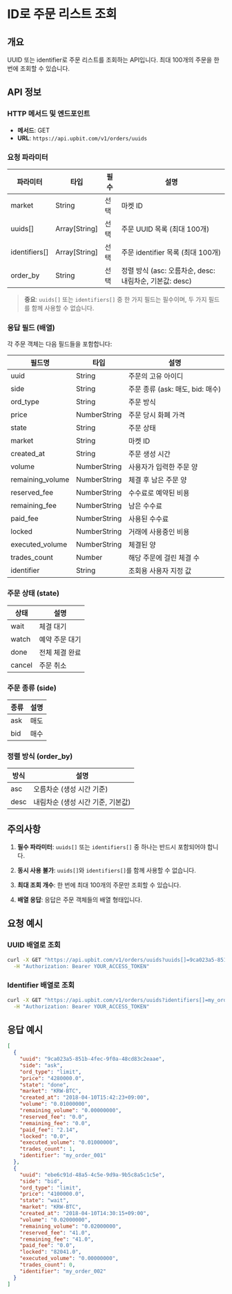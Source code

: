 # ID로 주문 리스트 조회

## 개요
UUID 또는 identifier로 주문 리스트를 조회하는 API입니다. 최대 100개의 주문을 한 번에 조회할 수 있습니다.

## API 정보

### HTTP 메서드 및 엔드포인트
- **메서드**: GET
- **URL**: `https://api.upbit.com/v1/orders/uuids`

### 요청 파라미터

| 파라미터 | 타입 | 필수 | 설명 |
|---------|------|------|------|
| market | String | 선택 | 마켓 ID |
| uuids[] | Array[String] | 선택 | 주문 UUID 목록 (최대 100개) |
| identifiers[] | Array[String] | 선택 | 주문 identifier 목록 (최대 100개) |
| order_by | String | 선택 | 정렬 방식 (asc: 오름차순, desc: 내림차순, 기본값: desc) |

> **중요**: `uuids[]` 또는 `identifiers[]` 중 한 가지 필드는 필수이며, 두 가지 필드를 함께 사용할 수 없습니다.

### 응답 필드 (배열)

각 주문 객체는 다음 필드들을 포함합니다:

| 필드명 | 타입 | 설명 |
|--------|------|------|
| uuid | String | 주문의 고유 아이디 |
| side | String | 주문 종류 (ask: 매도, bid: 매수) |
| ord_type | String | 주문 방식 |
| price | NumberString | 주문 당시 화폐 가격 |
| state | String | 주문 상태 |
| market | String | 마켓 ID |
| created_at | String | 주문 생성 시간 |
| volume | NumberString | 사용자가 입력한 주문 양 |
| remaining_volume | NumberString | 체결 후 남은 주문 양 |
| reserved_fee | NumberString | 수수료로 예약된 비용 |
| remaining_fee | NumberString | 남은 수수료 |
| paid_fee | NumberString | 사용된 수수료 |
| locked | NumberString | 거래에 사용중인 비용 |
| executed_volume | NumberString | 체결된 양 |
| trades_count | Number | 해당 주문에 걸린 체결 수 |
| identifier | String | 조회용 사용자 지정 값 |

### 주문 상태 (state)

| 상태 | 설명 |
|------|------|
| wait | 체결 대기 |
| watch | 예약 주문 대기 |
| done | 전체 체결 완료 |
| cancel | 주문 취소 |

### 주문 종류 (side)

| 종류 | 설명 |
|------|------|
| ask | 매도 |
| bid | 매수 |

### 정렬 방식 (order_by)

| 방식 | 설명 |
|------|------|
| asc | 오름차순 (생성 시간 기준) |
| desc | 내림차순 (생성 시간 기준, 기본값) |

## 주의사항

1. **필수 파라미터**: `uuids[]` 또는 `identifiers[]` 중 하나는 반드시 포함되어야 합니다.

2. **동시 사용 불가**: `uuids[]`와 `identifiers[]`를 함께 사용할 수 없습니다.

3. **최대 조회 개수**: 한 번에 최대 100개의 주문만 조회할 수 있습니다.

4. **배열 응답**: 응답은 주문 객체들의 배열 형태입니다.

## 요청 예시

### UUID 배열로 조회
```bash
curl -X GET "https://api.upbit.com/v1/orders/uuids?uuids[]=9ca023a5-851b-4fec-9f0a-48cd83c2eaae&uuids[]=ebe6c91d-48a5-4c5e-9d9a-9b5c8a5c1c5e&order_by=desc" \
  -H "Authorization: Bearer YOUR_ACCESS_TOKEN"
```

### Identifier 배열로 조회
```bash
curl -X GET "https://api.upbit.com/v1/orders/uuids?identifiers[]=my_order_001&identifiers[]=my_order_002&market=KRW-BTC" \
  -H "Authorization: Bearer YOUR_ACCESS_TOKEN"
```

## 응답 예시

```json
[
  {
    "uuid": "9ca023a5-851b-4fec-9f0a-48cd83c2eaae",
    "side": "ask",
    "ord_type": "limit",
    "price": "4280000.0",
    "state": "done",
    "market": "KRW-BTC",
    "created_at": "2018-04-10T15:42:23+09:00",
    "volume": "0.01000000",
    "remaining_volume": "0.00000000",
    "reserved_fee": "0.0",
    "remaining_fee": "0.0",
    "paid_fee": "2.14",
    "locked": "0.0",
    "executed_volume": "0.01000000",
    "trades_count": 1,
    "identifier": "my_order_001"
  },
  {
    "uuid": "ebe6c91d-48a5-4c5e-9d9a-9b5c8a5c1c5e",
    "side": "bid",
    "ord_type": "limit",
    "price": "4100000.0",
    "state": "wait",
    "market": "KRW-BTC",
    "created_at": "2018-04-10T14:30:15+09:00",
    "volume": "0.02000000",
    "remaining_volume": "0.02000000",
    "reserved_fee": "41.0",
    "remaining_fee": "41.0",
    "paid_fee": "0.0",
    "locked": "82041.0",
    "executed_volume": "0.00000000",
    "trades_count": 0,
    "identifier": "my_order_002"
  }
]
```